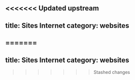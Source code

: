 <<<<<<< Updated upstream
---
title: Sites Internet
category: websites
---
=======
---
title: Sites Internet
category: websites
---
>>>>>>> Stashed changes
